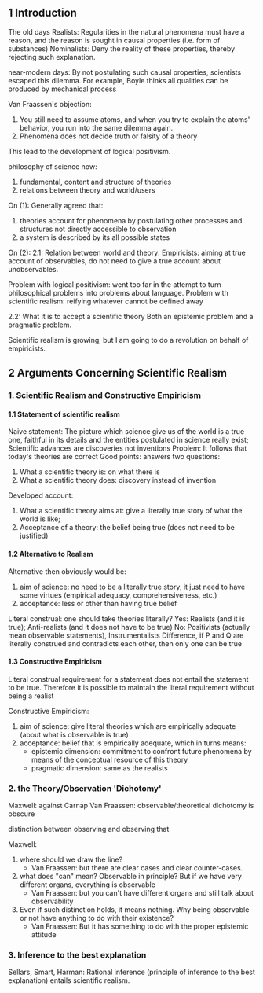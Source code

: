 ## 1 Introduction


The old days
Realists: Regularities in the natural phenomena must have a reason, and the reason is sought in causal properties (i.e. form of substances)
Nominalists: Deny the reality of these properties, thereby rejecting such explanation.

near-modern days: 
By not postulating such causal properties, scientists escaped this dilemma. For example, Boyle thinks all qualities can be produced by mechanical process

Van Fraassen's objection: 
1. You still need to assume atoms, and when you try to explain the atoms' behavior, you run into the same dilemma again.
2. Phenomena does not decide truth or falsity of a theory

This lead to the development of logical positivism.

philosophy of science now:
1. fundamental, content and structure of theories
2. relations between theory and world/users

On (1): Generally agreed that:
1. theories account for phenomena by postulating other processes and structures not directly accessible to observation
2. a system is described by its all possible states

On (2):
2.1: Relation between world and theory: Empiricists: aiming at true account of observables, do not need to give a true account about unobservables.

Problem with logical positivism: went too far in the attempt to turn philosophical problems into problems about language. 
Problem with scientific realism: reifying whatever cannot be defined away

2.2: What it is to accept a scientific theory
Both an epistemic problem and a pragmatic problem.

Scientific realism is growing, but I am going to do a revolution on behalf of empiricists.

## 2 Arguments Concerning Scientific Realism

### 1. Scientific Realism and Constructive Empiricism

#### 1.1 Statement of scientific realism

Naive statement: The picture which science give us of the world is a true one, faithful in its details and the entities postulated in science really exist; Scientific advances are discoveries not inventions
Problem: It follows that today's theories are correct
Good points: answers two questions:
1. What a scientific theory is: on what there is
2. What a scientific theory does: discovery instead of invention

Developed account: 
1. What a scientific theory aims at: give a literally true story of what the world is like; 
2. Acceptance of a theory: the belief being true (does not need to be justified)

#### 1.2 Alternative to Realism

Alternative then obviously would be:
1. aim of science: no need to be a literally true story, it just need to have some virtues (empirical adequacy, comprehensiveness, etc.)
2. acceptance: less or other than having true belief

Literal construal: one should take theories literally?
Yes: Realists (and it is true); Anti-realists (and it does not have to be true)
No: Positivists (actually mean observable statements), Instrumentalists
Difference, if P and Q are literally construed and contradicts each other, then only one can be true

#### 1.3 Constructive Empiricism

Literal construal requirement for a statement does not entail the statement to be true. Therefore it is possible to maintain the literal requirement without being a realist

Constructive Empiricism:
1. aim of science: give literal theories which are empirically adequate (about what is observable is true)
2. acceptance: belief that is empirically adequate, which in turns means:
	- epistemic dimension: commitment to confront future phenomena by means of the conceptual resource of this theory
	- pragmatic dimension: same as the realists
### 2. the Theory/Observation 'Dichotomy'

Maxwell: against Carnap
Van Fraassen: observable/theoretical dichotomy is obscure

distinction between observing and observing that

Maxwell: 
1. where should we draw the line? 
	- Van Fraassen: but there are clear cases and clear counter-cases.
2. what does "can" mean? Observable in principle? But if we have very different organs, everything is observable
	- Van Fraassen: but you can't have different organs and still talk about observability
3. Even if such distinction holds, it means nothing. Why being observable or not have anything to do with their existence?
	- Van Fraassen: But it has something to do with the proper epistemic attitude

### 3. Inference to the best explanation

Sellars, Smart, Harman: Rational inference (principle of inference to the best explanation) entails scientific realism.
